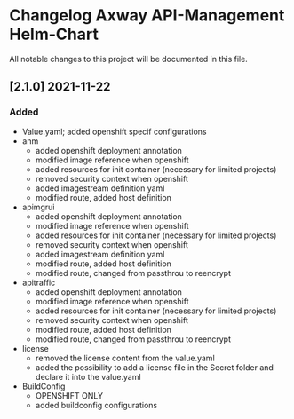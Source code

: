 # Changelog Axway API-Management Helm-Chart

All notable changes to this project will be documented in this file.

## [2.1.0] 2021-11-22
### Added
- Value.yaml; added openshift specif configurations
- anm
    - added openshift deployment annotation
    - modified image reference when openshift
    - added resources for init container (necessary for limited projects)
    - removed security context when openshift
    - added imagestream definition yaml
    - modified route, added host definition
- apimgrui
    - added openshift deployment annotation
    - modified image reference when openshift
    - added resources for init container (necessary for limited projects)
    - removed security context when openshift
    - added imagestream definition yaml
    - modified route, added host definition
    - modified route, changed from passthrou to reencrypt
- apitraffic
    - added openshift deployment annotation
    - modified image reference when openshift
    - added resources for init container (necessary for limited projects)
    - removed security context when openshift
    - modified route, added host definition
    - modified route, changed from passthrou to reencrypt
- license
    - removed the license content from the value.yaml
    - added the possibility to add a license file in the Secret folder and declare it into the value.yaml
- BuildConfig
    - OPENSHIFT ONLY
    - added buildconfig configurations
